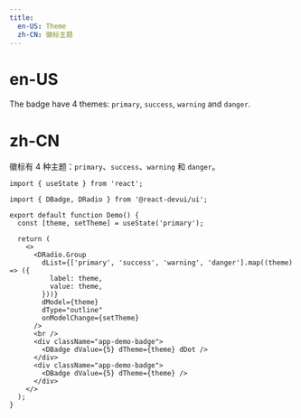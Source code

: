 ```yaml
---
title:
  en-US: Theme
  zh-CN: 徽标主题
---
```


# en-US

The badge have 4 themes: `primary`, `success`, `warning` and `danger`.

# zh-CN

徽标有 4 种主题：`primary`、`success`、`warning` 和 `danger`。

```tsx
import { useState } from 'react';

import { DBadge, DRadio } from '@react-devui/ui';

export default function Demo() {
  const [theme, setTheme] = useState('primary');

  return (
    <>
      <DRadio.Group
        dList={['primary', 'success', 'warning', 'danger'].map((theme) => ({
          label: theme,
          value: theme,
        }))}
        dModel={theme}
        dType="outline"
        onModelChange={setTheme}
      />
      <br />
      <div className="app-demo-badge">
        <DBadge dValue={5} dTheme={theme} dDot />
      </div>
      <div className="app-demo-badge">
        <DBadge dValue={5} dTheme={theme} />
      </div>
    </>
  );
}
```
